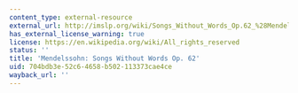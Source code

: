 ```yaml
---
content_type: external-resource
external_url: http://imslp.org/wiki/Songs_Without_Words_Op.62_%28Mendelssohn%2C_Felix%29
has_external_license_warning: true
license: https://en.wikipedia.org/wiki/All_rights_reserved
status: ''
title: 'Mendelssohn: Songs Without Words Op. 62'
uid: 704bdb3e-52c6-4658-b502-113373cae4ce
wayback_url: ''
---
```

